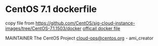 # CentOS 7.1 dockerfile #

copy file from https://github.com/CentOS/sig-cloud-instance-images/tree/CentOS-7.1.1503/docker
[officail docker file](https://github.com/CentOS/sig-cloud-instance-images/tree/CentOS-7.1.1503/docker)  

MAINTAINER The CentOS Project <cloud-ops@centos.org> - ami_creator


 
